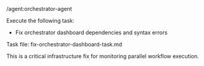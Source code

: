 /agent:orchestrator-agent

Execute the following task:
- Fix orchestrator dashboard dependencies and syntax errors

Task file: fix-orchestrator-dashboard-task.md

This is a critical infrastructure fix for monitoring parallel workflow execution.
